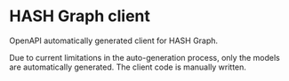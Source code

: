 # HASH Graph client

OpenAPI automatically generated client for HASH Graph.

Due to current limitations in the auto-generation process, only the models are automatically generated.
The client code is manually written.
